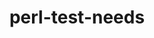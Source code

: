 ---
title: "perl-test-needs"
layout: cache
categories: [package, develop]
meta: {"compilers": ["none"], "num_specs": 24, "num_specs_by_stack": {"data-vis-sdk": 12, "e4s": 12, "hep": 12, "root": 24}, "oss": ["ubuntu20.04", "ubuntu22.04"], "platforms": ["linux"], "stacks": ["data-vis-sdk", "e4s", "hep", "root"], "targets": ["x86_64_v3"], "versions": ["0.002010"]}
spec_details: [{"compiler": "none", "hash": "2zanr2rbvlubxqi7pv5isrvbwniwy3ts", "os": "ubuntu20.04", "platform": "linux", "size": "-", "stacks": ["data-vis-sdk", "root"], "target": "x86_64_v3", "variants": ["build_system=perl"], "versions": ["0.002010"]}, {"compiler": "none", "hash": "5iud3tdwsljq7fj4p6kzuuawjra6jkbp", "os": "ubuntu22.04", "platform": "linux", "size": "-", "stacks": ["e4s", "hep", "root"], "target": "x86_64_v3", "variants": ["build_system=perl"], "versions": ["0.002010"]}, {"compiler": "none", "hash": "aj4dp2mgwpqh2hyrtcfvvmvae7eb4wcc", "os": "ubuntu20.04", "platform": "linux", "size": "-", "stacks": ["data-vis-sdk", "root"], "target": "x86_64_v3", "variants": ["build_system=perl"], "versions": ["0.002010"]}, {"compiler": "none", "hash": "ajipx4abx5libo36qcceddwkm7fjsu73", "os": "ubuntu22.04", "platform": "linux", "size": "-", "stacks": ["e4s", "hep", "root"], "target": "x86_64_v3", "variants": ["build_system=perl"], "versions": ["0.002010"]}, {"compiler": "none", "hash": "btrtvfuamd4s5hhxm6g63tdjsuhhzeh2", "os": "ubuntu20.04", "platform": "linux", "size": "-", "stacks": ["data-vis-sdk", "root"], "target": "x86_64_v3", "variants": ["build_system=perl"], "versions": ["0.002010"]}, {"compiler": "none", "hash": "dhjjlwofbi33u2hs2mstp3jvlw6evm4p", "os": "ubuntu20.04", "platform": "linux", "size": "-", "stacks": ["data-vis-sdk", "root"], "target": "x86_64_v3", "variants": ["build_system=perl"], "versions": ["0.002010"]}, {"compiler": "none", "hash": "dui7ijsdgmrptd7i7ospxwxfhxo7ua66", "os": "ubuntu22.04", "platform": "linux", "size": "-", "stacks": ["e4s", "hep", "root"], "target": "x86_64_v3", "variants": ["build_system=perl"], "versions": ["0.002010"]}, {"compiler": "none", "hash": "fci3umqioymhsvj7i3bf55zdnlxiitds", "os": "ubuntu22.04", "platform": "linux", "size": "-", "stacks": ["e4s", "hep", "root"], "target": "x86_64_v3", "variants": ["build_system=perl"], "versions": ["0.002010"]}, {"compiler": "none", "hash": "fgm4mmrmqsnhl6tmrakb5e7nxbho3irz", "os": "ubuntu20.04", "platform": "linux", "size": "-", "stacks": ["data-vis-sdk", "root"], "target": "x86_64_v3", "variants": ["build_system=perl"], "versions": ["0.002010"]}, {"compiler": "none", "hash": "frqhplbvzhoamxpzs2n2w3lml2zztwpd", "os": "ubuntu22.04", "platform": "linux", "size": "-", "stacks": ["e4s", "hep", "root"], "target": "x86_64_v3", "variants": ["build_system=perl"], "versions": ["0.002010"]}, {"compiler": "none", "hash": "hvqvobw2gqt3d6pshpbhhdwgxzmm3xdj", "os": "ubuntu20.04", "platform": "linux", "size": "-", "stacks": ["data-vis-sdk", "root"], "target": "x86_64_v3", "variants": ["build_system=perl"], "versions": ["0.002010"]}, {"compiler": "none", "hash": "l4xapr7u7f3oo2knbq6c6d7zbdqpxz6t", "os": "ubuntu20.04", "platform": "linux", "size": "-", "stacks": ["data-vis-sdk", "root"], "target": "x86_64_v3", "variants": ["build_system=perl"], "versions": ["0.002010"]}, {"compiler": "none", "hash": "n5mipuv4umbtadkzr6ydatvthe457evo", "os": "ubuntu20.04", "platform": "linux", "size": "-", "stacks": ["data-vis-sdk", "root"], "target": "x86_64_v3", "variants": ["build_system=perl"], "versions": ["0.002010"]}, {"compiler": "none", "hash": "nbpdlneh6adoghdpdt4ygdeudrw2epbf", "os": "ubuntu22.04", "platform": "linux", "size": "-", "stacks": ["e4s", "hep", "root"], "target": "x86_64_v3", "variants": ["build_system=perl"], "versions": ["0.002010"]}, {"compiler": "none", "hash": "pkazrz77lzqboz2mhpbodze2uhtq4shg", "os": "ubuntu22.04", "platform": "linux", "size": "-", "stacks": ["e4s", "hep", "root"], "target": "x86_64_v3", "variants": ["build_system=perl"], "versions": ["0.002010"]}, {"compiler": "none", "hash": "qsgzgbwrzav2462yf23fbywty5yh37r7", "os": "ubuntu22.04", "platform": "linux", "size": "-", "stacks": ["e4s", "hep", "root"], "target": "x86_64_v3", "variants": ["build_system=perl"], "versions": ["0.002010"]}, {"compiler": "none", "hash": "r3dwyu6r3l7q56t5ecf3dxwkhy4fzxyz", "os": "ubuntu22.04", "platform": "linux", "size": "-", "stacks": ["e4s", "hep", "root"], "target": "x86_64_v3", "variants": ["build_system=perl"], "versions": ["0.002010"]}, {"compiler": "none", "hash": "rfbyeoi7trzrupruc6s2bkbggqxmm6as", "os": "ubuntu20.04", "platform": "linux", "size": "-", "stacks": ["data-vis-sdk", "root"], "target": "x86_64_v3", "variants": ["build_system=perl"], "versions": ["0.002010"]}, {"compiler": "none", "hash": "s4ciyiuqlj6xqsz5krzuqijbfrwbcdv3", "os": "ubuntu20.04", "platform": "linux", "size": "-", "stacks": ["data-vis-sdk", "root"], "target": "x86_64_v3", "variants": ["build_system=perl"], "versions": ["0.002010"]}, {"compiler": "none", "hash": "skm4lnycgqw3u7jx2uok3r6jdkhsmvjf", "os": "ubuntu22.04", "platform": "linux", "size": "-", "stacks": ["e4s", "hep", "root"], "target": "x86_64_v3", "variants": ["build_system=perl"], "versions": ["0.002010"]}, {"compiler": "none", "hash": "t7rldrd6hn2x42a3ipnrblpt7ixyut4c", "os": "ubuntu20.04", "platform": "linux", "size": "-", "stacks": ["data-vis-sdk", "root"], "target": "x86_64_v3", "variants": ["build_system=perl"], "versions": ["0.002010"]}, {"compiler": "none", "hash": "ybvghdxawnc5avwa3vpsnzaoudpvc4lb", "os": "ubuntu20.04", "platform": "linux", "size": "-", "stacks": ["data-vis-sdk", "root"], "target": "x86_64_v3", "variants": ["build_system=perl"], "versions": ["0.002010"]}, {"compiler": "none", "hash": "zfyhawfgm5dprufmz2jllr6stfvhiklw", "os": "ubuntu22.04", "platform": "linux", "size": "-", "stacks": ["e4s", "hep", "root"], "target": "x86_64_v3", "variants": ["build_system=perl"], "versions": ["0.002010"]}, {"compiler": "none", "hash": "zyyk7hk6rbxne2i6px46t46wam4fjaaq", "os": "ubuntu22.04", "platform": "linux", "size": "-", "stacks": ["e4s", "hep", "root"], "target": "x86_64_v3", "variants": ["build_system=perl"], "versions": ["0.002010"]}]
---